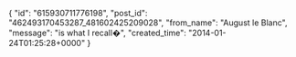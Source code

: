  {
   "id": "615930711776198",
   "post_id": "462493170453287_481602425209028",
   "from_name": "August le Blanc",
   "message": "is what I recall�",
   "created_time": "2014-01-24T01:25:28+0000"
 }
